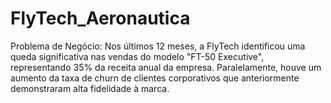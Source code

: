 # FlyTech_Aeronautica
Problema de Negócio: Nos últimos 12 meses, a FlyTech identificou uma queda significativa nas vendas do modelo "FT-50 Executive", representando 35% da receita anual da empresa. Paralelamente, houve um aumento da taxa de churn de clientes corporativos que anteriormente demonstraram alta fidelidade à marca.
